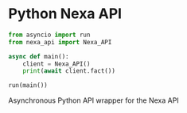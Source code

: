 # Python Nexa API
```python
from asyncio import run
from nexa_api import Nexa_API

async def main():
    client = Nexa_API()
    print(await client.fact())

run(main())
```
Asynchronous Python API wrapper for the Nexa API